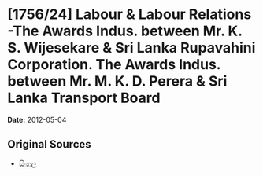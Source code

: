 # [1756/24] Labour & Labour Relations -The Awards Indus. between Mr. K. S. Wijesekare & Sri Lanka Rupavahini Corporation. The Awards Indus. between Mr. M. K. D. Perera & Sri Lanka Transport Board

**Date:** 2012-05-04

## Original Sources

- [සිංහල](https://documents.gov.lk/view/extra-gazettes/2012/5/1756-24_S.pdf)
